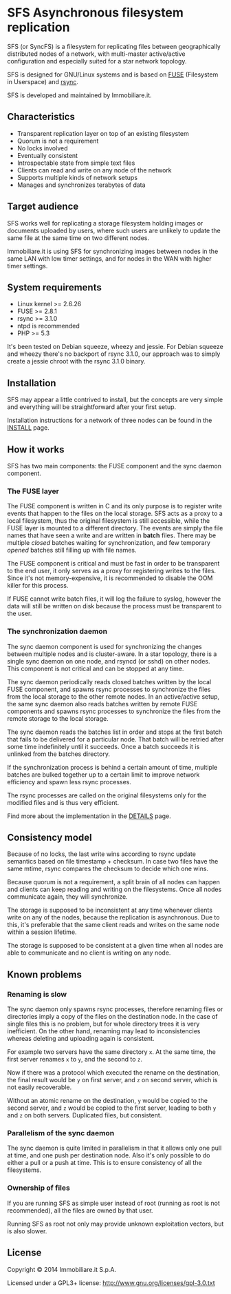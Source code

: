 SFS Asynchronous filesystem replication
===================

SFS (or SyncFS) is a filesystem for replicating files between geographically distributed nodes of a network, with multi-master active/active configuration and especially suited for a star network topology.

SFS is designed for GNU/Linux systems and is based on [FUSE](http://fuse.sourceforge.net/) (Filesystem in Userspace) and [rsync](http://rsync.samba.org/).

SFS is developed and maintained by Immobiliare.it.

Characteristics
-------------

- Transparent replication layer on top of an existing filesystem
- Quorum is not a requirement
- No locks involved
- Eventually consistent
- Introspectable state from simple text files
- Clients can read and write on any node of the network
- Supports multiple kinds of network setups
- Manages and synchronizes terabytes of data

Target audience
-------------

SFS works well for replicating a storage filesystem holding images or documents uploaded by users, where such users are unlikely to update the same file at the same time on two different nodes.

Immobiliare.it is using SFS for synchronizing images between nodes in the same LAN with low timer settings, and for nodes in the WAN with higher timer settings.

System requirements
-------------

- Linux kernel >= 2.6.26
- FUSE >= 2.8.1
- rsync >= 3.1.0
- ntpd is recommended
- PHP >= 5.3

It's been tested on Debian squeeze, wheezy and jessie. For Debian squeeze and wheezy there's no backport of rsync 3.1.0, our approach was to simply create a jessie chroot with the rsync 3.1.0 binary.

Installation
-------------

SFS may appear a little contrived to install, but the concepts are very simple and everything will be straightforward after your first setup.

Installation instructions for a network of three nodes can be found in the [INSTALL](docs/INSTALL.md) page.

How it works
-------------

SFS has two main components: the FUSE component and the sync daemon component.

### The FUSE layer ###

The FUSE component is written in C and its only purpose is to register write events that happen to the files on the local storage. SFS acts as a proxy to a local filesystem, thus the original filesystem is still accessible, while the FUSE layer is mounted to a different directory.
The events are simply the file names that have seen a write and are written in **batch** files. There may be multiple *closed* batches waiting for synchronization, and few temporary *opened* batches still filling up with file names.

The FUSE component is critical and must be fast in order to be transparent to the end user, it only serves as a proxy for registering writes to the files. Since it's not memory-expensive, it is recommended to disable the OOM killer for this process.

If FUSE cannot write batch files, it will log the failure to syslog, however the data will still be written on disk because the process must be transparent to the user.

### The synchronization daemon ###

The sync daemon component is used for synchronizing the changes between multiple nodes and is cluster-aware. In a star topology, there is a single sync daemon on one node, and rsyncd (or sshd) on other nodes. This component is not critical and can be stopped at any time.

The sync daemon periodically reads closed batches written by the local FUSE component, and spawns rsync processes to synchronize the files from the local storage to the other remote nodes. In an active/active setup, the same sync daemon also reads batches written by remote FUSE components and spawns rsync processes to synchronize the files from the remote storage to the local storage.

The sync daemon reads the batches list in order and stops at the first batch that fails to be delivered for a particular node. That batch will be retried after some time indefinitely until it succeeds. Once a batch succeeds it is unlinked from the batches directory.

If the synchronization process is behind a certain amount of time, multiple batches are bulked together up to a certain limit to improve network efficiency and spawn less rsync processes.

The rsync processes are called on the original filesystems only for the modified files and is thus very efficient.

Find more about the implementation in the [DETAILS](docs/DETAILS.md) page.

Consistency model
-------------

Because of no locks, the last write wins according to rsync update semantics based on file timestamp + checksum. In case two files have the same mtime, rsync compares the checksum to decide which one wins.

Because quorum is not a requirement, a split brain of all nodes can happen and clients can keep reading and writing on the filesystems. Once all nodes communicate again, they will synchronize.

The storage is supposed to be inconsistent at any time whenever clients write on any of the nodes, because the replication is asynchronous. Due to this, it's preferable that the same client reads and writes on the same node within a session lifetime.

The storage is supposed to be consistent at a given time when all nodes are able to communicate and no client is writing on any node.

Known problems
-------------

### Renaming is slow ###

The sync daemon only spawns rsync processes, therefore renaming files or directories imply a copy of the files on the destination node. In the case of single files this is no problem, but for whole directory trees it is very inefficient.
On the other hand, renaming may lead to inconsistencies whereas deleting and uploading again is consistent.

For example two servers have the same directory `x`. At the same time, the first server renames `x` to `y`, and the second to `z`.

Now if there was a protocol which executed the rename on the destination, the final result would be `y` on first server, and `z` on second server, which is not easily recoverable.

Without an atomic rename on the destination, `y` would be copied to the second server, and `z` would be copied to the first server, leading to both `y` and `z` on both servers. Duplicated files, but consistent.

### Parallelism of the sync daemon ###

The sync daemon is quite limited in parallelism in that it allows only one pull at time, and one push per destination node. Also it's only possible to do either a pull or a push at time. This is to ensure consistency of all the filesystems.

### Ownership of files ###

If you are running SFS as simple user instead of root (running as root is not recommended), all the files are owned by that user.

Running SFS as root not only may provide unknown exploitation vectors, but is also slower.

License
-------------

Copyright © 2014  Immobiliare.it S.p.A.

Licensed under a GPL3+ license: http://www.gnu.org/licenses/gpl-3.0.txt